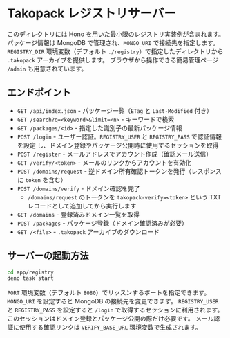 # Takopack レジストリサーバー

このディレクトリには Hono を用いた最小限のレジストリ実装例が含まれます。
パッケージ情報は MongoDB で管理され、`MONGO_URI` で接続先を指定します。
`REGISTRY_DIR` 環境変数（デフォルト `./registry`）で指定したディレクトリから
`.takopack` アーカイブを提供します。 ブラウザから操作できる簡易管理ページ
`/admin` も用意されています。

## エンドポイント

- `GET /api/index.json` - パッケージ一覧（`ETag` と `Last-Modified` 付き）
- `GET /search?q=<keyword>&limit=<n>` - キーワードで検索
- `GET /packages/<id>` - 指定した識別子の最新パッケージ情報
- `POST /login` - ユーザー認証。`REGISTRY_USER` と `REGISTRY_PASS`
  で認証情報を設定 し、ドメイン登録やパッケージ公開時に使用するセッションを取得
- `POST /register` - メールアドレスでアカウント作成（確認メール送信）
- `GET /verify/<token>` - メールのリンクからアカウントを有効化
- `POST /domains/request` - 逆ドメイン所有確認トークンを発行（レスポンスに
  `token` を含む）
- `POST /domains/verify` - ドメイン確認を完了
  - `/domains/request` のトークンを `takopack-verify=<token>` という TXT
    レコードとして追加してから実行します
- `GET /domains` - 登録済みドメイン一覧を取得
- `POST /packages` - パッケージ登録（ドメイン確認済みが必要）
- `GET /<file>` - `.takopack` アーカイブのダウンロード

## サーバーの起動方法

```bash
cd app/registry
deno task start
```

`PORT` 環境変数（デフォルト `8080`）でリッスンするポートを指定できます。
`MONGO_URI` を設定すると MongoDB の接続先を変更できます。 `REGISTRY_USER` と
`REGISTRY_PASS` を設定すると `/login` で取得するセッションに利用されます。
このセッションはドメイン登録とパッケージ公開の際だけ必要です。
メール認証に使用する確認リンクは `VERIFY_BASE_URL` 環境変数で生成されます。
